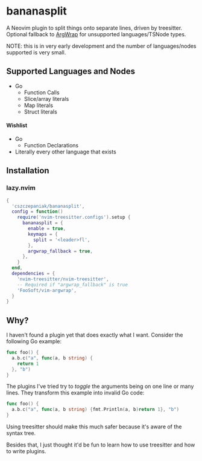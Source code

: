 # bananasplit
A Neovim plugin to split things onto separate lines, driven by treesitter. Optional fallback to [ArgWrap]() for
unsupported languages/TSNode types.

NOTE: this is in very early development and the number of languages/nodes supported is very small.

## Supported Languages and Nodes
- Go
  - Function Calls
  - Slice/array literals
  - Map literals
  - Struct literals

#### Wishlist
- Go
  - Function Declarations
- Literally every other language that exists

## Installation

### lazy.nvim

```lua
{
  'cszczepaniak/bananasplit',
  config = function()
    require('nvim-treesitter.configs').setup {
      bananasplit = {
        enable = true,
        keymaps = {
          split = '<leader>fl',
        },
        argwrap_fallback = true,
      },
    }
  end,
  dependencies = {
    'nvim-treesitter/nvim-treesitter',
    -- Required if "argwrap_fallback" is true
    'FooSoft/vim-argwrap',
  }
}
```

## Why?
I haven't found a plugin yet that does exactly what I want. Consider the following Go example:

```go
func foo() {
  a.b.c("a", func(a, b string) {
    return 1
  }, "b")
}
```

The plugins I've tried try to _toggle_ the arguments being on one line or many lines. They transform
this example into invalid Go code:

```go
func foo() {
  a.b.c("a", func(a, b string) {fmt.Println(a, b)return 1}, "b")
}
```

Using treesitter should make this much safer because it's aware of the syntax tree.

Besides that, I just thought it'd be fun to learn how to use treesitter and how to write plugins.
